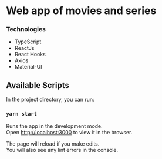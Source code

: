 # Web app of movies and series 


### Technologies
 - TypeScript
 - ReactJs
 - React Hooks
 - Axios
 - Material-UI

## Available Scripts

In the project directory, you can run:

### `yarn start`

Runs the app in the development mode.\
Open [http://localhost:3000](http://localhost:3000) to view it in the browser.

The page will reload if you make edits.\
You will also see any lint errors in the console.

